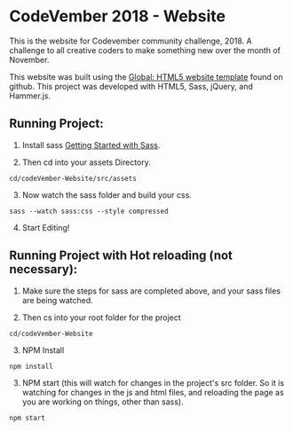 # CodeVember 2018 - Website

This is the website for Codevember community challenge, 2018. A challenge to all creative coders to make something new over the month of November.

This website was built using the [Global: HTML5 website template](http://buckymaler.com/global) found on github. This project was developed with HTML5, Sass, jQuery, and Hammer.js.

## Running Project:

1. Install sass [Getting Started with Sass](https://sass-lang.com/install).

2. Then cd into your assets Directory.

```cd/codeVember-Website/src/assets```

3. Now watch the sass folder and build your css.

```sass --watch sass:css --style compressed```

4. Start Editing!

## Running Project with Hot reloading (not necessary):

1. Make sure the steps for sass are completed above, and your sass files are being watched.

2. Then cs into your root folder for the project

```cd/codeVember-Website```

3. NPM Install

```npm install```

3. NPM start (this will watch for changes in the project's src folder. So it is watching for changes in the js and html files, and reloading the page as you are working on things, other than sass).

```npm start```
